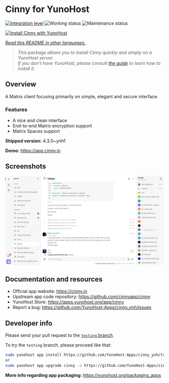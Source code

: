 <!--
N.B.: This README was automatically generated by <https://github.com/YunoHost/apps/tree/master/tools/readme_generator>
It shall NOT be edited by hand.
-->

# Cinny for YunoHost

[![Integration level](https://apps.yunohost.org/badge/integration/cinny)](https://ci-apps.yunohost.org/ci/apps/cinny/)
![Working status](https://apps.yunohost.org/badge/state/cinny)
![Maintenance status](https://apps.yunohost.org/badge/maintained/cinny)

[![Install Cinny with YunoHost](https://install-app.yunohost.org/install-with-yunohost.svg)](https://install-app.yunohost.org/?app=cinny)

*[Read this README in other languages.](./ALL_README.md)*

> *This package allows you to install Cinny quickly and simply on a YunoHost server.*  
> *If you don't have YunoHost, please consult [the guide](https://yunohost.org/install) to learn how to install it.*

## Overview

A Matrix client focusing primarily on simple, elegant and secure interface.

### Features

- A nice and clean interface
- End-to-end Matrix encryption support
- Matrix Spaces support


**Shipped version:** 4.3.0~ynh1

**Demo:** <https://app.cinny.in>

## Screenshots

![Screenshot of Cinny](./doc/screenshots/screenshot.png)

## Documentation and resources

- Official app website: <https://cinny.in>
- Upstream app code repository: <https://github.com/cinnyapp/cinny>
- YunoHost Store: <https://apps.yunohost.org/app/cinny>
- Report a bug: <https://github.com/YunoHost-Apps/cinny_ynh/issues>

## Developer info

Please send your pull request to the [`testing` branch](https://github.com/YunoHost-Apps/cinny_ynh/tree/testing).

To try the `testing` branch, please proceed like that:

```bash
sudo yunohost app install https://github.com/YunoHost-Apps/cinny_ynh/tree/testing --debug
or
sudo yunohost app upgrade cinny -u https://github.com/YunoHost-Apps/cinny_ynh/tree/testing --debug
```

**More info regarding app packaging:** <https://yunohost.org/packaging_apps>
